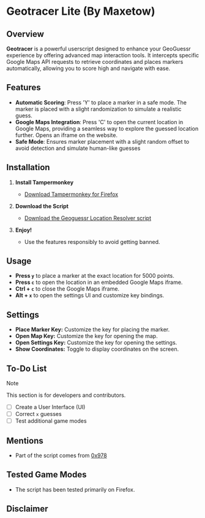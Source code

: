 # Geotracer Lite (By Maxetow)

## Overview

**Geotracer** is a powerful userscript designed to enhance your GeoGuessr experience by offering advanced map interaction tools. It intercepts specific Google Maps API requests to retrieve coordinates and places markers automatically, allowing you to score high and navigate with ease.

## Features

- **Automatic Scoring**: Press 'Y' to place a marker in a safe mode. The marker is placed with a slight randomization to simulate a realistic guess.
- **Google Maps Integration**: Press 'C' to open the current location in Google Maps, providing a seamless way to explore the guessed location further. Opens an iframe on the website.
- **Safe Mode**: Ensures marker placement with a slight random offset to avoid detection and simulate human-like guesses
  
## Installation

1. **Install Tampermonkey**
   - [Download Tampermonkey for Firefox](https://addons.mozilla.org/en-US/firefox/addon/tampermonkey/)

2. **Download the Script**
   - [Download the Geoguessr Location Resolver script](https://raw.githubusercontent.com/Maxetow/Geoguessr_location/main/Geoguessr%20Location%20Resolver%20(By%20maxetow)-1.0.user.js)

3. **Enjoy!**
   - Use the features responsibly to avoid getting banned.
  
## Usage

- **Press `y`** to place a marker at the exact location for 5000 points.
- **Press `c`** to open the location in an embedded Google Maps iframe.
- **Ctrl + `c`** to close the Google Maps iframe.
- **Alt + `x`** to open the settings UI and customize key bindings.

## Settings

- **Place Marker Key:** Customize the key for placing the marker.
- **Open Map Key:** Customize the key for opening the map.
- **Open Settings Key:** Customize the key for opening the settings.
- **Show Coordinates:** Toggle to display coordinates on the screen.

## To-Do List

> [!NOTE]
> This section is for developers and contributors.

- [ ] Create a User Interface (UI)
- [ ] Correct `x` guesses
- [ ] Test additional game modes

## Mentions

- Part of the script comes from [0x978](https://github.com/0x978/GeoGuessr_Resolver)

## Tested Game Modes

- The script has been tested primarily on Firefox.

## Disclaimer

